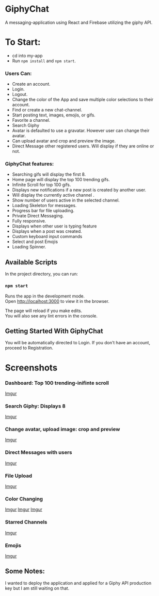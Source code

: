 # GiphyChat

A messaging-application using React and Firebase utilizing the giphy API.  

# To Start: 
* cd into my-app
* Run `npm install` and `npm start`.

### Users Can:
* Create an account.  
* Login.  
* Logout.
* Change the color of the App and save multiple color selections to their account.
* Find or create a new chat-channel.
* Start posting text, images, emojis, or gifs. 
* Favorite a channel.
* Search Giphy
* Avatar is defaulted to use a gravatar. However user can change their avatar.
* Can upload avatar and crop and preview the image.
* Direct Message other registered users. Will display if they are online or not.

### GiphyChat features:
* Searching gifs will display the first 8.  
* Home page will display the top 100 trending gifs.  
* Infinite Scroll for top 100 gifs.
* Displays new notifications if a new post is created by another user.  
* Will display the currently active channel .
* Show number of users active in the selected channel.
* Loading Skeleton for messages.
* Progress bar for file uploading.
* Private Direct Messaging.
* Fully responsive.
* Displays when other user is typing feature
* Displays when a post was created.
* Custom keyboard input commands
* Select and post Emojis
* Loading Spinner.


## Available Scripts

In the project directory, you can run:

### `npm start`

Runs the app in the development mode.<br>
Open [http://localhost:3000](http://localhost:3000) to view it in the browser.

The page will reload if you make edits.<br>
You will also see any lint errors in the console.

## Getting Started With GiphyChat

You will be automatically directed to Login.  If you don't have an account, proceed to Registration. 


# Screenshots

### Dashboard: Top 100 trending-inifinte scroll
[Imgur](https://i.imgur.com/wnXyLBg.png)

### Search Giphy: Displays 8
[Imgur](https://i.imgur.com/hUyghU3.png)

### Change avatar, upload image: crop and preview
[Imgur](https://i.imgur.com/A4q63ak.png)

### Direct Messages with users
[Imgur](https://i.imgur.com/0PetWiU.png)

### File Upload
[Imgur](https://i.imgur.com/LjgonVr.png)

### Color Changing
[Imgur](https://i.imgur.com/C8L97l2.png)
[Imgur](https://i.imgur.com/VYuXyC0.png)
[Imgur](https://i.imgur.com/mpokDO9.png)

### Starred Channels
[Imgur](https://i.imgur.com/Bu49ZUn.png)

### Emojis
[Imgur](https://i.imgur.com/r63lmId.png)


## Some Notes:
I wanted to deploy the application and applied for a Giphy API production key but I am still waiting on that.  
